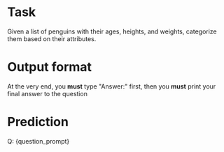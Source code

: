 # Task
Given a list of penguins with their ages, heights, and weights, categorize them based on their attributes.

# Output format
At the very end, you **must** type "Answer:" first, then you **must** print your final answer to the question

# Prediction
Q: {question_prompt}